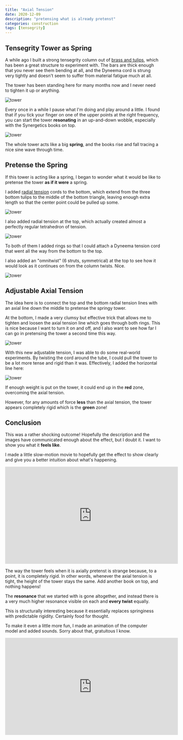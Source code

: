 ```yaml
---
title: "Axial Tension"
date: 2020-12-09
description: "pretensing what is already pretenst"
categories: construction
tags: [tensegrity]
---
```


## Tensegrity Tower as Spring

A while ago I built a strong tensegrity column out of [brass and tulips](/construction/2020/10/12/brass-and-tulips), which has been a great structure to experiment with. The bars are thick enough that you never see them bending at all, and the Dyneema cord is strung very tightly and doesn't seem to suffer from material fatigue much at all.

The tower has been standing here for many months now and I never need to tighten it up or anything.

![tower](/images/2020-09/brass-j1.jpg)

Every once in a while I pause what I'm doing and play around a little. I found that if you tick your finger on one of the upper points at the right frequency, you can start the tower **resonating** in an up-and-down wobble, especially with the Synergetics books on top.

![tower](/images/2020-12/sinewave.jpg)

The whole tower acts like a big **spring**, and the books rise and fall tracing a nice sine wave through time.

## Pretense the Spring

If this tower is acting like a spring, I began to wonder what it would be like to pretense the tower **as if it were** a spring.

I added [radial tension](https://pretenst.com/construction/2020/07/06/radial-tension) cords to the bottom, which extend from the three bottom tulips to the middle of the bottom triangle, leaving enough extra length so that the center point could be pulled up some.

![tower](/images/2020-12/bottom-radial.jpg)

I also added radial tension at the top, which actually created almost a perfectly regular tetrahedron of tension.

![tower](/images/2020-12/top-radial.jpg)

To both of them I added rings so that I could attach a Dyneema tension cord that went all the way from the bottom to the top.

I also added an "omnitwist" (6 struts, symmetrical) at the top to see how it would look as it continues on from the column twists.  Nice.

![tower](/images/2020-12/tower.jpg)

## Adjustable Axial Tension

The idea here is to connect the top and the bottom radial tension lines with an axial line down the middle to pretense the springy tower.

At the bottom, I made a very clumsy but effective trick that allows me to tighten and loosen the axial tension line which goes through both rings. This is nice because I want to turn it on and off, and I also want to see how far I can go in pretensing the tower a second time this way.

![tower](/images/2020-12/tightener.jpg)

With this new adjustable tension, I was able to do some real-world experiments. By twisting the cord around the tube, I could pull the tower to be a lot more tense and rigid than it was.  Effectively, I added the horizontal line here:

![tower](/images/2020-12/sinewave-cut.jpg)

If enough weight is put on the tower, it could end up in the **red** zone, overcoming the axial tension.

However, for any amounts of force **less** than the axial tension, the tower appears completely rigid which is the **green** zone!

## Conclusion

This was a rather shocking outcome! Hopefully the description and the images have communicated enough about the effect, but I doubt it. I want to show you what it **feels like**.

I made a little slow-motion movie to hopefully get the effect to show clearly and give you a better intuition about what's happening.

<iframe width="560" height="315" src="https://www.youtube.com/embed/yN0d060oGnw" frameborder="0" allow="accelerometer; autoplay; clipboard-write; encrypted-media; gyroscope; picture-in-picture" allowfullscreen></iframe>

The way the tower feels when it is axially pretenst is strange because, to a point, it is completely rigid. In other words, whenever the axial tension is tight, the height of the tower stays the same. Add another book on top, and nothing happens!

The **resonance** that we started with is gone altogether, and instead there is a very much higher resonance visible on each and **every twist** equally.

This is structurally interesting because it essentially replaces springiness with predictable rigidity. Certainly food for thought.

To make it even a little more fun, I made an animation of the computer model and added sounds. Sorry about that, gratuitous I know.

<iframe width="560" height="315" src="https://www.youtube.com/embed/zNg1LCIltXk" frameborder="0" allow="accelerometer; autoplay; clipboard-write; encrypted-media; gyroscope; picture-in-picture" allowfullscreen></iframe>